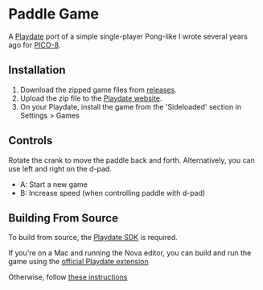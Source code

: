 # Paddle Game

A [Playdate](https://play.date/) port of a simple single-player Pong-like I wrote several years ago for [PICO-8](https://en.wikipedia.org/wiki/PICO-8).

## Installation

1. Download the zipped game files from [releases](https://github.com/ghall89/playdate-paddle-game/releases/).
2. Upload the zip file to the [Playdate website](https://play.date/account/sideload/).
3. On your Playdate, install the game from the 'Sideloaded' section in Settings > Games

## Controls

Rotate the crank to move the paddle back and forth. Alternatively, you can use left and right on the d-pad.

- A: Start a new game
- B: Increase speed (when controlling paddle with d-pad)

## Building From Source

To build from source, the [Playdate SDK](https://play.date/dev/) is required.

If you're on a Mac and running the Nova editor, you can build and run the game using the [official Playdate extension](https://sdk.play.date/2.4.2/Inside%20Playdate.html#usingNova)

Otherwise, follow [these instructions](https://sdk.play.date/2.4.2/Inside%20Playdate.html#_compiling_a_project)
